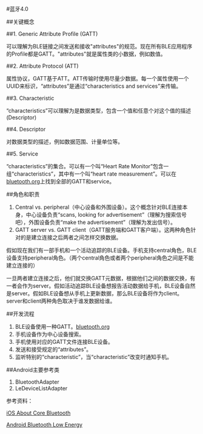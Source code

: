 #蓝牙4.0

##关键概念

##1. Generic Attribute Profile (GATT)

可以理解为BLE链接之间发送和接收"attributes"的规范。现在所有BLE应用程序的Profile都是GATT。"attributes"就是属性类的小数据，例如数值。

##2. Attribute Protocol (ATT)

属性协议，GATT基于ATT。ATT传输时使用尽量少数据。每一个属性使用一个UUID来标识，“attributes”是通过“characteristics and services”来传输。

##3. Characteristic

“characteristics”可以理解为是数据类型，包含一个值和任意个对这个值的描述(Descriptor)

##4. Descriptor

对数据类型的描述，例如数据范围、计量单位等。

##5. Service

“characteristics”的集合。可以有一个叫“Heart Rate Monitor”包含一组“characteristics”，其中有一个叫“heart rate measurement”。可以在[bluetooth.org](https://www.bluetooth.org/en-us/specification/adopted-specifications)上找到全部的GATT和service。


##角色和职责

1. Central vs. peripheral（中心设备和外围设备）。这个概念针对BLE连接本身，中心设备负责“scans, looking for advertisement”（理解为搜索信号吧），外围设备负责“make the advertisement”（理解为发出信号）。
2. GATT server vs. GATT client（GATT服务端和GATT客户端）。这两种角色针对的是建立连接之后两者之间怎样交换数据。

假如现在我们有一部手机和一个活动追踪的BLE设备。手机支持central角色，BLE设备支持peripheral角色。（两个central角色或者两个peripheral角色之间是不能建立连接的）

一旦两者建立连接之后，他们就交换GATT元数据，根据他们之间的数据交换，有一者会作为server。假如活动追踪BLE设备想报告活动数据给手机，BLE设备自然是server。假如BLE设备想从手机上更新数据，那么BLE设备将作为client。server和client两种角色取决于谁发数据给谁。

##开发流程
1. BLE设备使用一种GATT。[bluetooth.org](https://www.bluetooth.org/en-us/specification/adopted-specifications)
2. 手机设备作为中心设备搜索。
3. 手机使用对应的GATT文件连接BLE设备。
4. 发送和接受规定的“attributes”。
5. 监听特别的“characteristic”，当“characteristic”改变时通知手机。

##Android主要参考类

1. BluetoothAdapter
2. LeDeviceListAdapter


参考资料：

[iOS About Core Bluetooth](https://developer.apple.com/library/ios/documentation/NetworkingInternetWeb/Conceptual/CoreBluetooth_concepts/AboutCoreBluetooth/Introduction.html#//apple_ref/doc/uid/TP40013257)

[Android Bluetooth Low Energy](http://developer.android.com/guide/topics/connectivity/bluetooth-le.html)